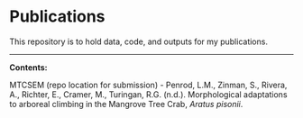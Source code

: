 # Publications

This repository is to hold data, code, and outputs for my publications.

------------------------------------------------------------------------

**Contents:**

MTCSEM (repo location for submission) - Penrod, L.M., Zinman, S., Rivera, A., Richter, E., Cramer, M., Turingan, R.G. (n.d.). Morphological adaptations to arboreal climbing in the Mangrove Tree Crab, *Aratus pisonii*.
